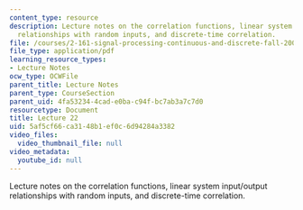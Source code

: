 ```yaml
---
content_type: resource
description: Lecture notes on the correlation functions, linear system input/output
  relationships with random inputs, and discrete-time correlation.
file: /courses/2-161-signal-processing-continuous-and-discrete-fall-2008/5af5cf66ca3148b1ef0c6d94284a3382_lecture_22.pdf
file_type: application/pdf
learning_resource_types:
- Lecture Notes
ocw_type: OCWFile
parent_title: Lecture Notes
parent_type: CourseSection
parent_uid: 4fa53234-4cad-e0ba-c94f-bc7ab3a7c7d0
resourcetype: Document
title: Lecture 22
uid: 5af5cf66-ca31-48b1-ef0c-6d94284a3382
video_files:
  video_thumbnail_file: null
video_metadata:
  youtube_id: null
---
```

Lecture notes on the correlation functions, linear system input/output relationships with random inputs, and discrete-time correlation.

